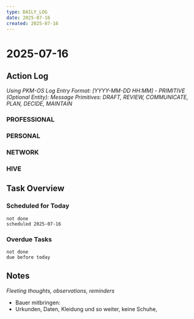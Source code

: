 ```yaml
---
type: DAILY_LOG
date: 2025-07-16
created: 2025-07-16
---
```


# 2025-07-16

## Action Log

_Using PKM-OS Log Entry Format: [YYYY-MM-DD HH:MM] - PRIMITIVE (Optional Entity): Message_
_Primitives: DRAFT, REVIEW, COMMUNICATE, PLAN, DECIDE, MAINTAIN_

### PROFESSIONAL


### PERSONAL


### NETWORK



### HIVE


## Task Overview

### Scheduled for Today
```tasks
not done
scheduled 2025-07-16
```

### Overdue Tasks
```tasks
not done
due before today
```

## Notes

_Fleeting thoughts, observations, reminders_

- Bauer mitbringen: 
- Urkunden, Daten, Kleidung und so weiter, keine Schuhe, 
